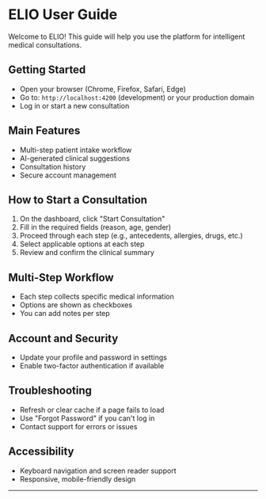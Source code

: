 # ELIO User Guide

Welcome to ELIO! This guide will help you use the platform for intelligent medical consultations.

## Getting Started

- Open your browser (Chrome, Firefox, Safari, Edge)
- Go to: `http://localhost:4200` (development) or your production domain
- Log in or start a new consultation

## Main Features

- Multi-step patient intake workflow
- AI-generated clinical suggestions
- Consultation history
- Secure account management

## How to Start a Consultation

1. On the dashboard, click "Start Consultation"
2. Fill in the required fields (reason, age, gender)
3. Proceed through each step (e.g., antecedents, allergies, drugs, etc.)
4. Select applicable options at each step
5. Review and confirm the clinical summary

## Multi-Step Workflow

- Each step collects specific medical information
- Options are shown as checkboxes
- You can add notes per step

## Account and Security

- Update your profile and password in settings
- Enable two-factor authentication if available

## Troubleshooting

- Refresh or clear cache if a page fails to load
- Use "Forgot Password" if you can't log in
- Contact support for errors or issues

## Accessibility

- Keyboard navigation and screen reader support
- Responsive, mobile-friendly design

---
